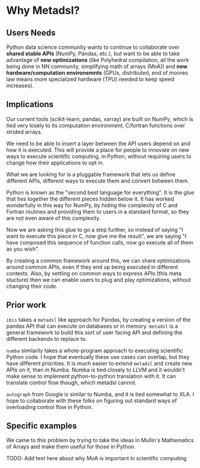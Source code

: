 # Why Metadsl?

## Users Needs

Python data science community wants to continue to collaborate over **shared stable APIs** (NumPy, Pandas, etc.), but want to be able to take advantage of **new optimizations** (like Polyhedral compilation, all the work being done in NN community, simplifying math of arrays (MoA)) and **new hardware/computation environemnts** (GPUs, distributed, end of moores law means more specialized hardware (TPU) needed to keep speed increases).


## Implications

Our current tools (scikit-learn, pandas, xarray) are built on NumPy, which is tied very losely to its computation environment, C/fortran functions over strided arrays.

We need to be able to insert a layer between the API users depend on and how it is executed. This will provide a place for people to innovate on new ways to execute scientific computing, in Python, without requiring users to change how their applications to opt in.

What we are looking for is a pluggable framework that lets us define different APIs, different ways to execute them and convert between them.


Python is known as the "second best language for everything". It is the glue that ties together the different pieces hidden below it. It has worked wonderfully in this way for NumPy, by hiding the complexity of C and Fortran routines and providing them to users in a standard format, so they are not even aware of this complexity.

Now we are asking this glue to go a step further, so instead of saying "I want to execute this piece in C, now give me the result", we are saying "I have composed this sequence of function calls, now go execute all of them as you wish".

By creating a common framework around this, we can share optimizations around common APIs, even if they end up being executed in different contexts. Also, by settling on common ways to express APIs (this meta stucture) then we can enable users to plug and play optimizations, without changing their code.

## Prior work

`ibis` takes a `metadsl` like approach for Pandas, by creating a version of the pandas API that can execute on databases or in memory. `metadsl` is a general framework to build this sort of user facing API and defining the different backends to replace to.

`numba` similarily takes a whole-program approach to executing scientific Python code. I hope that eventually these use cases can overlap, but they have different priorities. It is much easier to extend `metadsl` and create new APIs on it, than in Numba. Numba is tied closely to LLVM and it wouldn't make sense to implement python-to-python translation with it. It can translate control flow though, which metadsl cannot.

`autograph` from Google is similar to Numba, and it is tied somewhat to XLA. I hope to collaborate with these folks on figuring out standard ways of overloading control flow in Python.



## Specific examples

We came to this problem by trying to take the ideas in Mullin's Mathematics of Arrays and make them useful for those in Python. 

TODO: Add text here about why MoA is important in scientific computing


